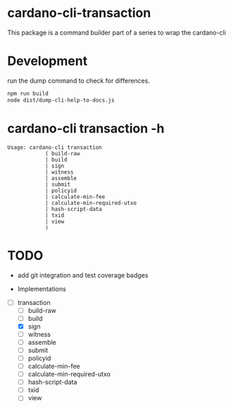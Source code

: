 # cardano-cli-transaction

This package is a command builder part of a series to wrap the cardano-cli

# Development

run the dump command to check for differences.

```bash
npm run build
node dist/dump-cli-help-to-docs.js
```

# cardano-cli transaction -h

```text
Usage: cardano-cli transaction
            ( build-raw
            | build
            | sign
            | witness
            | assemble
            | submit
            | policyid
            | calculate-min-fee
            | calculate-min-required-utxo
            | hash-script-data
            | txid
            | view
            )
```

# TODO

- add git integration and test coverage badges

- Implementations

- [ ] transaction
  - [ ] build-raw
  - [ ] build
  - [x] sign
  - [ ] witness
  - [ ] assemble
  - [ ] submit
  - [ ] policyid
  - [ ] calculate-min-fee
  - [ ] calculate-min-required-utxo
  - [ ] hash-script-data
  - [ ] txid
  - [ ] view
